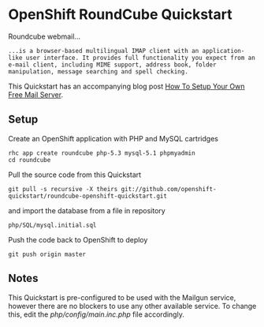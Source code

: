 # OpenShift RoundCube Quickstart

Roundcube webmail...

```
...is a browser-based multilingual IMAP client with an application-like user interface. It provides full functionality you expect from an e-mail client, including MIME support, address book, folder manipulation, message searching and spell checking.
```

This Quickstart has an accompanying blog post [How To Setup Your Own Free Mail Server](https://openshift.redhat.com/community/blogs/free-paas-email-server-with-roundcube).

## Setup

Create an OpenShift application with PHP and MySQL cartridges

```
rhc app create roundcube php-5.3 mysql-5.1 phpmyadmin
cd roundcube
```

Pull the source code from this Quickstart

```
git pull -s recursive -X theirs git://github.com/openshift-quickstart/roundcube-openshift-quickstart.git
```

and import the database from a file in repository

```
php/SQL/mysql.initial.sql
```

Push the code back to OpenShift to deploy

```
git push origin master
```

## Notes

This Quickstart is pre-configured to be used with the Mailgun service, however there are no blockers to use any other available service. To change this, edit the *php/config/main.inc.php* file accordingly.
